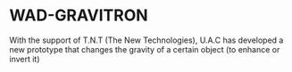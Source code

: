 # WAD-GRAVITRON
With the support of T.N.T (The New Technologies), U.A.C has developed a new prototype that changes the gravity of a certain object (to enhance or invert it)
